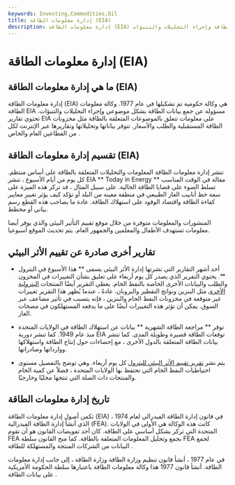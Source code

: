 ```yaml
---
keywords: Investing,Commodities,Oil
title: إدارة معلومات الطاقة (EIA)
description: إدارة معلومات الطاقة (EIA) هي وكالة حكومية مسؤولة عن جمع بيانات الطاقة وإجراء التحليلات والتنبؤات.
---
```


# إدارة معلومات الطاقة (EIA)
## ما هي إدارة معلومات الطاقة (EIA)

إدارة معلومات الطاقة (EIA) هي وكالة حكومية تم تشكيلها في عام 1977. وكالة معلومات الطاقة EIA مسؤولة عن جمع بيانات الطاقة بشكل موضوعي وإجراء التحليلات والتنبؤات. تحتوي تقارير EIA على معلومات تتعلق بالموضوعات المتعلقة بالطاقة مثل مخزونات الطاقة المستقبلية والطلب والأسعار. تتوفر بياناتها وتحليلاتها وتقاريرها عبر الإنترنت لكل من القطاعين العام والخاص .

## تقسيم إدارة معلومات الطاقة (EIA)

تنشر إدارة معلومات الطاقة المعلومات والتحليلات المتعلقة بالطاقة على أساس منتظم. كل يوم من أيام الأسبوع ، تنشر EIA ** Today in Energy ** مقالة في الوقت المناسب تسلط الضوء على قضايا الطاقة الحالية. على سبيل المثال ، قد تركز هذه الميزة على سعة خط أنابيب الغاز الطبيعي في منطقة معينة من البلد أو تؤكد كيف يؤثر تغيير معايير كفاءة الطاقة واقتصاد الوقود على استهلاك الطاقة. عادة ما يصاحب هذه القطع رسم بياني أو مخطط.

المنشورات والمعلومات متوفرة من خلال موقع تقييم التأثير البيئي والذي يوفر أيضا معلومات تستهدف الأطفال والمعلمين والجمهور العام. يتم تحديث الموقع أسبوعيا.

## تقارير أخرى صادرة عن تقييم الأثر البيئي

- أحد أشهر التقارير التي نشرتها إدارة الأثر البيئي يسمى ** هذا الأسبوع في البترول **. يحتوي التقرير الذي يصدر كل يوم أربعاء على تعليق بشأن التغييرات في المخزون والطلب والبيانات الأخرى الخاصة بالنفط الخام. يغطي التقرير أيضًا المنتجات [البترولية الأخرى](/petroleum) مثل البنزين ونواتج التقطير والبروبان. عادةً ، عندما يُظهر هذا التقرير تغييرات غير متوقعة في مخزونات النفط الخام والبنزين ، فإنه يتسبب في تأثير مضاعف عبر السوق. يمكن أن تؤثر هذه التغييرات أيضًا على ما يدفعه المستهلكون في مضخات الغاز.

- توفر ** مراجعة الطاقة الشهرية ** بيانات عن استهلاك الطاقة في الولايات المتحدة منذ عام 1949. كما تنشر دورية EIA توقعات الطاقة قصيرة وطويلة المدى. كما تنشر بيانات الطاقة المتعلقة بالدول الأخرى ، مع إحصاءات حول إنتاج الطاقة واستهلاكها ووارداتها وصادراتها.

- يتم نشر [تقرير تقييم الأثر البيئي للبترول](/eia-petroleum-status-report) كل يوم أربعاء. وهي توضح بالتفصيل مستوى احتياطيات النفط الخام التي تحتفظ بها الولايات المتحدة ، فضلاً عن كمية الخام والمنتجات ذات الصلة التي تنتجها محليًا وخارجيًا.

## تاريخ إدارة معلومات الطاقة

تكمن أصول إدارة معلومات الطاقة (EIA) في قانون إدارة الطاقة الفيدرالي لعام 1974 ، الذي أنشأ إدارة الطاقة الفيدرالية (FEA). كانت هذه الوكالة هي الأولى في الولايات المتحدة التي تركز بشكل أساسي على الطاقة. كان أحد تفويضات القانون هو أن تقوم FEA بجمع وتحليل المعلومات المتعلقة بالطاقة. كما منح القانون سلطة FEA لجمع البيانات من الشركات المنتجة والمستهلكة للطاقة .

في عام 1977 ، أنشأ قانون تنظيم وزارة الطاقة وزارة الطاقة ، إلى جانب إدارة معلومات الطاقة. أنشأ قانون 1977 هذا وكالة معلومات الطاقة باعتبارها سلطة الحكومة الأمريكية على بيانات الطاقة .

